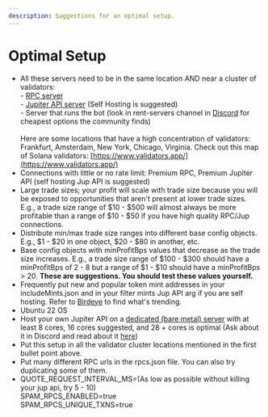 ```yaml
---
description: Suggestions for an optimal setup.
---
```


# Optimal Setup

* All these servers need to be in the same location AND near a cluster of validators:\
  \- [RPC server](bot-setup-instructions/rpcs.md)\
  \- [Jupiter API server](bot-setup-instructions/jupiter-v6-access.md) (Self Hosting is suggested)\
  \- Server that runs the bot (look in rent-servers channel in [Discord](./) for cheapest options the community finds)\
  \
  Here are some locations that have a high concentration of validators: Frankfurt, Amsterdam, New York, Chicago, Virginia. Check out this map of Solana validators: [https://www.validators.app/](https://www.validators.app/)
* Connections with little or no rate limit: Premium RPC, Premium Jupiter API (self hosting Jup API is suggested)
* Large trade sizes; your profit will scale with trade size because you will be exposed to opportunities that aren't present at lower trade sizes. E.g., a trade size range of $10 - $500 will almost always be more profitable than a range of $10 - $50 if you have high quality RPC/Jup connections.
* Distribute min/max trade size ranges into different base config objects. E.g., $1 - $20 in one object, $20 - $80 in another, etc.
* Base config objects with minProfitBps values that decrease as the trade size increases. E.g., a trade size range of $100 - $300 should have a minProfitBps of 2 - 8 but a range of $1 - $10 should have a minProfitBps > 20. **These are suggestions. You should test these values yourself.**
* Frequently put new and popular token mint addresses in your includeMints.json and in your filter mints Jup API arg if you are self hosting. Refer to [Birdeye](https://birdeye.so/find-gems?chain=solana) to find what's trending.
* Ubuntu 22 OS
* Host your own Jupiter API on a [dedicated (bare metal) server](https://billing.rackdog.com/aff.php?aff=53) with at least 8 cores, 16 cores suggested, and 28 + cores is optimal (Ask about it in Discord and read about it [here](https://station.jup.ag/docs/apis/self-hosted))
* Put this setup in all the validator cluster locations mentioned in the first bullet point above.
* Put many different RPC urls in the rpcs.json file. You can also try duplicating some of them.
* QUOTE\_REQUEST\_INTERVAL\_MS=(As low as possible without killing your jup api, try 5 - 10)\
  SPAM\_RPCS\_ENABLED=true\
  SPAM\_RPCS\_UNIQUE\_TXNS=true
